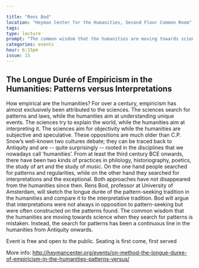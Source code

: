 ```yaml
---

title: "Rens Bod"
location: "Heyman Center for the Humanities, Second Floor Common Room"
tags: 
type: lecture
prompt: "The common wisdom that the humanities are moving towards science when they search for patterns is mistaken. Instead, the search for patterns has been a continuous line in the humanities from Antiquity onwards."
categories: events
hour: 6:15pm
issue: 15
---
```


## The Longue Durée of Empiricism in the Humanities: Patterns versus Interpretations

How empirical are the humanities? For over a century, empiricism has almost exclusively been attributed to the sciences. The sciences search for patterns and laws, while the humanities aim at understanding unique events. The sciences try to explain the world, while the humanities aim at interpreting it. The sciences aim for objectivity while the humanities are subjective and speculative. These oppositions are much older than C.P. Snow’s well-known two cultures debate; they can be traced back to Antiquity and are -- quite surprisingly -- rooted in the disciplines that we nowadays call ‘humanities’. From at least the third century BCE onwards, there have been two kinds of practices in philology, historiography, poetics, the study of art and the study of music. On the one hand people searched for patterns and regularities, while on the other hand they searched for interpretations and the exceptional. Both approaches have not disappeared from the humanities since then. Rens Bod, professor at University of Amsterdam, will sketch the longue durée of the pattern-seeking tradition in the humanities and compare it to the interpretative tradition. Bod will argue that interpretations were not always in opposition to pattern-seeking but were often constructed on the patterns found. The common wisdom that the humanities are moving towards science when they search for patterns is mistaken. Instead, the search for patterns has been a continuous line in the humanities from Antiquity onwards.

Event is free and open to the public. Seating is first come, first served

More info: <http://heymancenter.org/events/on-method-the-longue-duree-of-empiricism-in-the-humanities-patterns-versus/>

